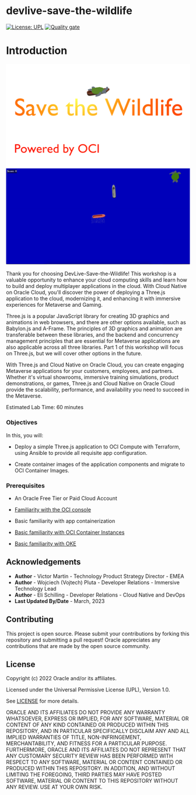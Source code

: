 # devlive-save-the-wildlife

[![License: UPL](https://img.shields.io/badge/license-UPL-green)](https://img.shields.io/badge/license-UPL-green) [![Quality gate](https://sonarcloud.io/api/project_badges/quality_gate?project=oracle-devrel_devlive-save-the-wildlife)](https://sonarcloud.io/dashboard?id=oracle-devrel_devlive-save-the-wildlife)

# Introduction
![Game](images/logoPlusOCI.png)
![Game](images/stwl.gif)

Thank you for choosing DevLive-Save-the-Wildlife! This workshop is a valuable opportunity to enhance your cloud computing skills and learn how to build and deploy multiplayer applications in the cloud. With Cloud Native on Oracle Cloud, you'll discover the power of deploying a Three.js application to the cloud, modernizing it, and enhancing it with immersive experiences for Metaverse and Gaming.  

Three.js is a popular JavaScript library for creating 3D graphics and animations in web browsers, and there are other options available, such as Babylon.js and A-Frame. The principles of 3D graphics and animation are transferable between these libraries, and the backend and concurrency management principles that are essential for Metaverse applications are also applicable across all three libraries. Part 1 of this workshop will focus on Three.js, but we will cover other options in the future.

With Three.js and Cloud Native on Oracle Cloud, you can create engaging Metaverse applications for your customers, employees, and partners. Whether it's virtual showrooms, immersive training simulations, product demonstrations, or games, Three.js and Cloud Native on Oracle Cloud provide the scalability, performance, and availability you need to succeed in the Metaverse.

Estimated Lab Time: 60 minutes

### Objectives
In this, you will:

* Deploy a simple Three.js application to OCI Compute with Terraform, using Ansible to provide all requisite app configuration.

* Create container images of the application components and migrate to OCI Container Images.

### Prerequisites

* An Oracle Free Tier or Paid Cloud Account
* [Familiarity with the OCI console](https://docs.us-phoenix-1.oraclecloud.com/Content/GSG/Concepts/console.htm)

* Basic familiarity with app containerization

* [Basic familiarity with OCI Container Instances](https://www.oracle.com/cloud/cloud-native/container-instances/)

* [Basic familiarity with OKE](https://www.oracle.com/cloud/cloud-native/container-engine-kubernetes/)

## Acknowledgements

* **Author** - Victor Martin - Technology Product Strategy Director - EMEA
* **Author** - Wojciech (Vojtech) Pluta - Developer Relations - Immersive Technology Lead
* **Author** - Eli Schilling - Developer Relations - Cloud Native and DevOps
* **Last Updated By/Date** - March, 2023

## Contributing
This project is open source.  Please submit your contributions by forking this repository and submitting a pull request!  Oracle appreciates any contributions that are made by the open source community.

## License
Copyright (c) 2022 Oracle and/or its affiliates.

Licensed under the Universal Permissive License (UPL), Version 1.0.

See [LICENSE](LICENSE) for more details.

ORACLE AND ITS AFFILIATES DO NOT PROVIDE ANY WARRANTY WHATSOEVER, EXPRESS OR IMPLIED, FOR ANY SOFTWARE, MATERIAL OR CONTENT OF ANY KIND CONTAINED OR PRODUCED WITHIN THIS REPOSITORY, AND IN PARTICULAR SPECIFICALLY DISCLAIM ANY AND ALL IMPLIED WARRANTIES OF TITLE, NON-INFRINGEMENT, MERCHANTABILITY, AND FITNESS FOR A PARTICULAR PURPOSE.  FURTHERMORE, ORACLE AND ITS AFFILIATES DO NOT REPRESENT THAT ANY CUSTOMARY SECURITY REVIEW HAS BEEN PERFORMED WITH RESPECT TO ANY SOFTWARE, MATERIAL OR CONTENT CONTAINED OR PRODUCED WITHIN THIS REPOSITORY. IN ADDITION, AND WITHOUT LIMITING THE FOREGOING, THIRD PARTIES MAY HAVE POSTED SOFTWARE, MATERIAL OR CONTENT TO THIS REPOSITORY WITHOUT ANY REVIEW. USE AT YOUR OWN RISK. 